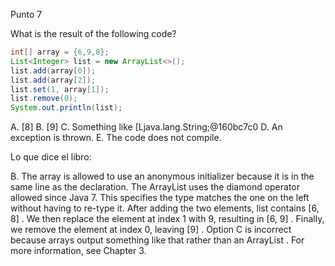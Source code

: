 Punto 7

What is the result of the following code?

```JAVA
int[] array = {6,9,8};
List<Integer> list = new ArrayList<>();
list.add(array[0]);
list.add(array[2]);
list.set(1, array[1]);
list.remove(0);
System.out.println(list);
```

A. [8]
B. [9]
C. Something like [Ljava.lang.String;@160bc7c0
D. An exception is thrown.
E. The code does not compile.

Lo que dice el libro:

B. The array is allowed to use an anonymous initializer because it is in the same line as
the declaration. The ArrayList uses the diamond operator allowed since Java 7. This
specifies the type matches the one on the left without having to re-type it. After adding
the two elements, list contains [6, 8] . We then replace the element at index 1 with 9,
resulting in [6, 9] . Finally, we remove the element at index 0, leaving [9] . Option C
is incorrect because arrays output something like that rather than an ArrayList . For
more information, see Chapter 3.